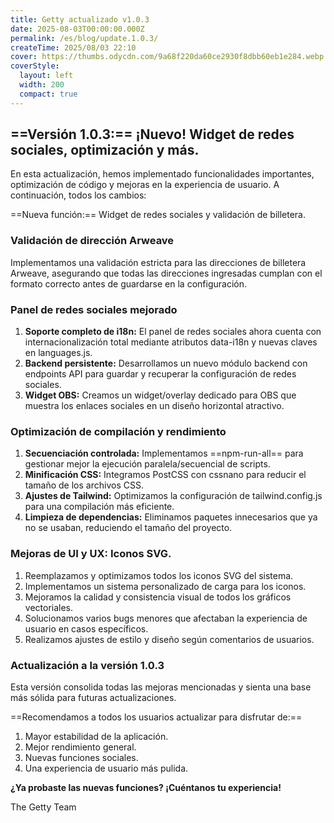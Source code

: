 ```yaml
---
title: Getty actualizado v1.0.3
date: 2025-08-03T00:00:00.000Z
permalink: /es/blog/update.1.0.3/
createTime: 2025/08/03 22:10
cover: https://thumbs.odycdn.com/9a68f220da60ce2930f8dbb60eb1e284.webp
coverStyle:
  layout: left
  width: 200
  compact: true
---
```


## ==Versión 1.0.3:== ¡Nuevo! Widget de redes sociales, optimización y más.

En esta actualización, hemos implementado funcionalidades importantes, optimización de código y mejoras en la experiencia de usuario. A continuación, todos los cambios:

==Nueva función:== Widget de redes sociales y validación de billetera.

### Validación de dirección Arweave

Implementamos una validación estricta para las direcciones de billetera Arweave, asegurando que todas las direcciones ingresadas cumplan con el formato correcto antes de guardarse en la configuración.

### Panel de redes sociales mejorado

1. **Soporte completo de i18n:** El panel de redes sociales ahora cuenta con internacionalización total mediante atributos data-i18n y nuevas claves en languages.js.
2. **Backend persistente:** Desarrollamos un nuevo módulo backend con endpoints API para guardar y recuperar la configuración de redes sociales.
3. **Widget OBS:** Creamos un widget/overlay dedicado para OBS que muestra los enlaces sociales en un diseño horizontal atractivo.

### Optimización de compilación y rendimiento

1. **Secuenciación controlada:** Implementamos ==npm-run-all== para gestionar mejor la ejecución paralela/secuencial de scripts.
2. **Minificación CSS:** Integramos PostCSS con cssnano para reducir el tamaño de los archivos CSS.
3. **Ajustes de Tailwind:** Optimizamos la configuración de tailwind.config.js para una compilación más eficiente.
4. **Limpieza de dependencias:** Eliminamos paquetes innecesarios que ya no se usaban, reduciendo el tamaño del proyecto.

### Mejoras de UI y UX: Iconos SVG.
 
1. Reemplazamos y optimizamos todos los iconos SVG del sistema.
2. Implementamos un sistema personalizado de carga para los iconos.
3. Mejoramos la calidad y consistencia visual de todos los gráficos vectoriales.
4. Solucionamos varios bugs menores que afectaban la experiencia de usuario en casos específicos.
5. Realizamos ajustes de estilo y diseño según comentarios de usuarios.

### Actualización a la versión 1.0.3

Esta versión consolida todas las mejoras mencionadas y sienta una base más sólida para futuras actualizaciones.

==Recomendamos a todos los usuarios actualizar para disfrutar de:==

1. Mayor estabilidad de la aplicación.
2. Mejor rendimiento general.
3. Nuevas funciones sociales.
4. Una experiencia de usuario más pulida.

**¿Ya probaste las nuevas funciones? ¡Cuéntanos tu experiencia!**

The Getty Team
